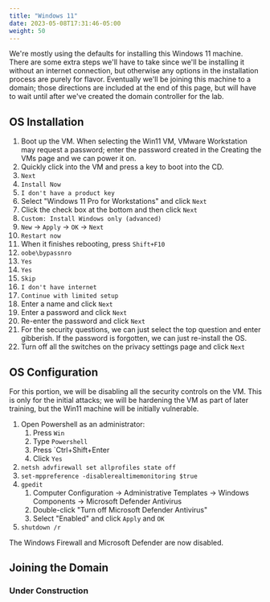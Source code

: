 ```yaml
---
title: "Windows 11"
date: 2023-05-08T17:31:46-05:00
weight: 50
---
```


We're mostly using the defaults for installing this Windows 11 machine. There are some extra steps we'll have to take since we'll be installing it without an internet connection, but otherwise any options in the installation process are purely for flavor. Eventually we'll be joining this machine to a domain; those directions are included at the end of this page, but will have to wait until after we've created the domain controller for the lab.

## OS Installation

1. Boot up the VM. When selecting the Win11 VM, VMware Workstation may request a password; enter the password created in the Creating the VMs page and we can power it on.
2. Quickly click into the VM and press a key to boot into the CD.
3. `Next`
4. `Install Now`
5. `I don't have a product key`
6. Select "Windows 11 Pro for Workstations" and click `Next`
7. Click the check box at the bottom and then click `Next`
8. `Custom: Install Windows only (advanced)`
9. `New` -> `Apply` -> `OK` -> `Next`
10. `Restart now`
11. When it finishes rebooting, press `Shift+F10`
12. `oobe\bypassnro`
13. `Yes`
14. `Yes`
15. `Skip`
16. `I don't have internet`
17. `Continue with limited setup`
18. Enter a name and click `Next`
19. Enter a password and click `Next`
20. Re-enter the password and click `Next`
21. For the security questions, we can just select the top question and enter gibberish. If the password is forgotten, we can just re-install the OS.
22. Turn off all the switches on the privacy settings page and click `Next`

## OS Configuration

For this portion, we will be disabling all the security controls on the VM. This is only for the initial attacks; we will be hardening the VM as part of later training, but the Win11 machine will be initially vulnerable.

1. Open Powershell as an administrator:
    1. Press `Win`
    2. Type `Powershell`
    3. Press `Ctrl+Shift+Enter
    4. Click `Yes`
2. `netsh advfirewall set allprofiles state off`
3. `set-mppreference -disablerealtimemonitoring $true`
4. `gpedit`
    1. Computer Configuration -> Administrative Templates -> Windows Components -> Microsoft Defender Antivirus
    2. Double-click "Turn off Microsoft Defender Antivirus"
    3. Select "Enabled" and click `Apply` and `OK`
5. `shutdown /r`

The Windows Firewall and Microsoft Defender are now disabled.

## Joining the Domain

### Under Construction